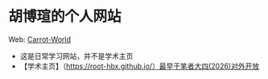 # 胡博瑄的个人网站
Web: [Carrot-World](https://root-hbx.github.io/The_Website_of_hbx/)
- 这是日常学习网站，并不是学术主页
- 【学术主页】（https://root-hbx.github.io/）最早于笔者大四(2026)对外开放
